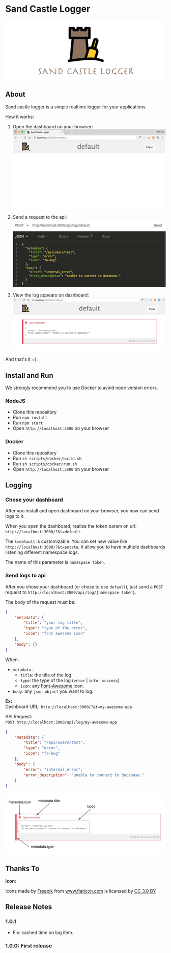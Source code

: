# Sand Castle Logger

![sand-castle-logger](docs/res/sand-castle-logger-cover.png)


## About
Sand castle logger is a simple realtime logger for your applications.

How it works:

1) Open the dashboard on your browser: <br />
![open-browser](docs/res/browser-empty.png)


2) Send a request to the api: <br />
![send-request](docs/res/send-request.png)


3) View the log appears on dashboard: <br />
![dashboard-with-log](docs/res/dashboard-with-log.png)


And that's it =).


## Install and Run
We strongly recommend you to use Docker to avoid node version errors.

### NodeJS
* Clone this repository
* Run `npm install`
* Run `npm start`
* Open `http://localhost:3000` on your browser

### Docker
* Clone this repository
* Run `sh scripts/docker/build.sh`
* Run `sh scripts/docker/run.sh`
* Open `http://localhost:3000` on your browser


## Logging

### Chose your dashboard
After you install and open dashboard on your browser, you now can send logs to it.

When you open the dashboard, realize the token param on url: `http://localhost:3000/?&t=default`.

The `t=default` is customizable. You can set new value like `http://localhost:3000/?&t=potato`. It allow you to have multiple dashboards listening different namespace logs.

The name of this parameter is `namespace token`.

### Send logs to api
After you chose your dashboard (or chose to use `default`), just send a `POST` request to `http://localhost:3000/api/log/{namespace token}`.

The body of the request must be:
```json
{
	"metadata": {
		"title": "your log title",
		"type": "type of the error",
		"icon": "font awesome icon"
	},
	"body": {}
}
```

When:
* `metadata.`
    * `title`: the title of the log.
    * `type`: the type of the log (`error` | `info` | `success`)
    * `icon`: any [Font-Awesome](http://fontawesome.io/icons/) icon.
* `body`: any `json object` you want to log.


**Ex:** <br />
Dashboard URL: `http://localhost:3000/?&t=my-awesome-app`

API Request:<br />
`POST http://localhost:3000/api/log/my-awesome-app`
```json
{
	"metadata": {
		"title": "/api/users/test",
		"type": "error",
		"icon": "fa-bug"
	},
	"body": {
		"error": "internal_error",
		"error_description": "unable to connect to database."
	}
}
```

![log anathomy](docs/res/log-anathomy.png)

## Thanks To
**Icon:** <div>Icons made by <a href="http://www.freepik.com" title="Freepik">Freepik</a> from <a href="https://www.flaticon.com/" title="Flaticon">www.flaticon.com</a> is licensed by <a href="http://creativecommons.org/licenses/by/3.0/" title="Creative Commons BY 3.0" target="_blank">CC 3.0 BY</a></div>

## Release Notes

### 1.0.1
* Fix: cached time on log item.

### 1.0.0: First release